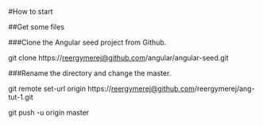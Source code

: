 #How to start

##Get some files

###Clone the Angular seed project from Github.
  
  git clone https://reergymerej@github.com/angular/angular-seed.git

###Rename the directory and change the master.
    
  git remote set-url origin https://reergymerej@github.com/reergymerej/ang-tut-1.git

  git push -u origin master

